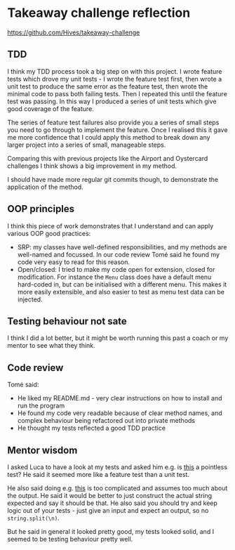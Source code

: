 # Takeaway challenge reflection

<https://github.com/Hives/takeaway-challenge>

## TDD

I think my TDD process took a big step on with this project. I wrote feature tests which drove my unit tests - I wrote the feature test first, then wrote a unit test to produce the same error as the feature test, then wrote the minimal code to pass both failing tests. Then I repeated this until the feature test was passing. In this way I produced a series of unit tests which give good coverage of the feature.

The series of feature test failures also provide you a series of small steps you need to go through to implement the feature. Once I realised this it gave me more confidence that I could apply this method to break down any larger project into a series of small, manageable steps.

Comparing this with previous projects like the Airport and Oystercard challenges I think shows a big improvement in my method.

I should have made more regular git commits though, to demonstrate the application of the method.

## OOP principles

I think this piece of work demonstrates that I understand and can apply various OOP good practices:

- SRP: my classes have well-defined responsibilities, and my methods are well-named and focussed. In our code review Tomé said he found my code very easy to read for this reason.
- Open/closed: I tried to make my code open for extension, closed for modification. For instance the `Menu` class does have a default menu hard-coded in, but can be initialised with a different menu. This makes it more easily extensible, and also easier to test as menu test data can be injected.


## Testing behaviour not sate

I think I did a lot better, but it might be worth running this past a coach or my mentor to see what they think.

## Code review

Tomé said:
- He liked my README.md - very clear instructions on how to install and run the program
- He found my code very readable because of clear method names, and complex behaviour being refactored out into private methods
- He thought my tests reflected a good TDD practice

## Mentor wisdom

I asked Luca to have a look at my tests and asked him e.g. is [this](https://github.com/Hives/takeaway-challenge/blob/master/spec/takeaway_spec.rb#L14) a pointless test? He said it seemed more like a feature test than a unit test.

He also said doing e.g. [this](https://github.com/Hives/takeaway-challenge/blob/master/spec/menu_spec.rb#L16) is too complicated and assumes too much about the output. He said it would be better to just construct the actual string expected and say it should be that. He also said you should try and keep logic out of your tests - just give an input and expect an output, so no `string.split(\n)`.

But he said in general it looked pretty good, my tests looked solid, and I seemed to be testing behaviour pretty well.
